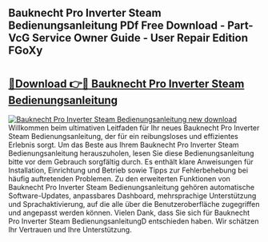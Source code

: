 ## Bauknecht Pro Inverter Steam Bedienungsanleitung PDf Free Download - Part-VcG Service Owner Guide - User Repair Edition FGoXy

# <h2><a href="http://df34c8t.blite.top/?on=Bauknecht+Pro+Inverter+Steam+Bedienungsanleitung">🔗Download 👉🔴 Bauknecht Pro Inverter Steam Bedienungsanleitung</a></h2>

[![Bauknecht Pro Inverter Steam Bedienungsanleitung new download](https://i.imgur.com/lujVjoI.png)](http://df34c8t.blite.top/?on=Bauknecht+Pro+Inverter+Steam+Bedienungsanleitung)
Willkommen beim ultimativen Leitfaden für Ihr neues Bauknecht Pro Inverter Steam Bedienungsanleitung, der für ein reibungsloses und effizientes Erlebnis sorgt. Um das Beste aus Ihrem Bauknecht Pro Inverter Steam Bedienungsanleitung herauszuholen, lesen Sie diese Bedienungsanleitung bitte vor dem Gebrauch sorgfältig durch. Es enthält klare Anweisungen für Installation, Einrichtung und Betrieb sowie Tipps zur Fehlerbehebung bei häufig auftretenden Problemen. Zu den erweiterten Funktionen von Bauknecht Pro Inverter Steam Bedienungsanleitung gehören automatische Software-Updates, anpassbares Dashboard, mehrsprachige Unterstützung und Sprachaktivierung, auf die alle über die Benutzeroberfläche zugegriffen und angepasst werden können. Vielen Dank, dass Sie sich für Bauknecht Pro Inverter Steam BedienungsanleitungD entschieden haben. Wir schätzen Ihr Vertrauen und Ihre Unterstützung.
